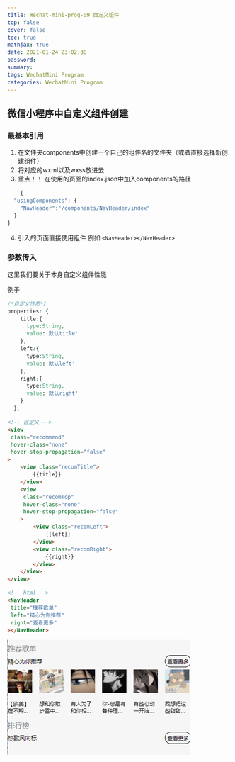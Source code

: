 ```yaml
---
title: Wechat-mini-prog-09 自定义组件
top: false
cover: false
toc: true
mathjax: true
date: 2021-01-24 23:02:38
password:
summary:
tags: WechatMini Program
categories: WechatMini Program
---
```


## 微信小程序中自定义组件创建

### 最基本引用

1. 在文件夹components中创建一个自己的组件名的文件夹（或者直接选择新创建组件）
2. 将对应的wxml以及wxss放进去
3. 重点！！ 在使用的页面的index.json中加入components的路径
```js
	{
  "usingComponents": {
    "NavHeader":"/components/NavHeader/index"
  }
}
```

4. 引入的页面直接使用组件 例如 `<NavHeader></NavHeader>`

### 参数传入

这里我们要关于本身自定义组件性能

例子

```css
/*自定义性质*/
properties: {
    title:{
      type:String,
      value:'默认title'
    },
    left:{
      type:String,
      value:'默认left'
    },
    right:{
      type:String,
      value:'默认right'
    }
  },
```

```html
<!-- 自定义 -->
<view
 class="recommend"
 hover-class="none"
 hover-stop-propagation="false"
>
	<view class="recomTitle">
		{{title}}
	</view>
	<view
	 class="recomTop"
	 hover-class="none"
	 hover-stop-propagation="false"
	>
		<view class="recomLeft">
			{{left}}
		</view>
		<view class="recomRight">
			{{right}}
		</view>
	</view>
</view>
```

```html
<!-- html -->
<NavHeader
 title="推荐歌单"
 left="精心为你推荐"
 right="查看更多"
></NavHeader>
```

![](Wechat-mini-prog-09/image-20210124233351182.png)

